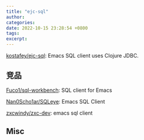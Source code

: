 ```yaml
---
title: "ejc-sql"
author: 
categories: 
date: 2022-10-15 23:28:54 +0800
tags: 
excerpt: 
---
```




[kostafey/ejc-sql](https://github.com/kostafey/ejc-sql): Emacs SQL client uses Clojure JDBC.






## 竞品

[Fuco1/sql-workbench](https://github.com/Fuco1/sql-workbench): SQL client for Emacs

[Nan0Scho1ar/SQLeye](https://github.com/Nan0Scho1ar/SQLeye): Emacs SQL Client

[zxcwindy/zxc-dev](https://github.com/zxcwindy/zxc-dev): emacs sql client


## Misc


